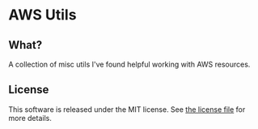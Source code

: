 # AWS Utils

## What?

A collection of misc utils I've found helpful working with AWS resources.

## License

This software is released under the MIT license. See [the license file](LICENSE) for more
details.
